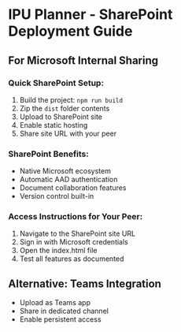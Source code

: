 # IPU Planner - SharePoint Deployment Guide

## For Microsoft Internal Sharing

### Quick SharePoint Setup:
1. Build the project: `npm run build`
2. Zip the `dist` folder contents
3. Upload to SharePoint site
4. Enable static hosting
5. Share site URL with your peer

### SharePoint Benefits:
- Native Microsoft ecosystem
- Automatic AAD authentication
- Document collaboration features
- Version control built-in

### Access Instructions for Your Peer:
1. Navigate to the SharePoint site URL
2. Sign in with Microsoft credentials
3. Open the index.html file
4. Test all features as documented

## Alternative: Teams Integration
- Upload as Teams app
- Share in dedicated channel
- Enable persistent access
